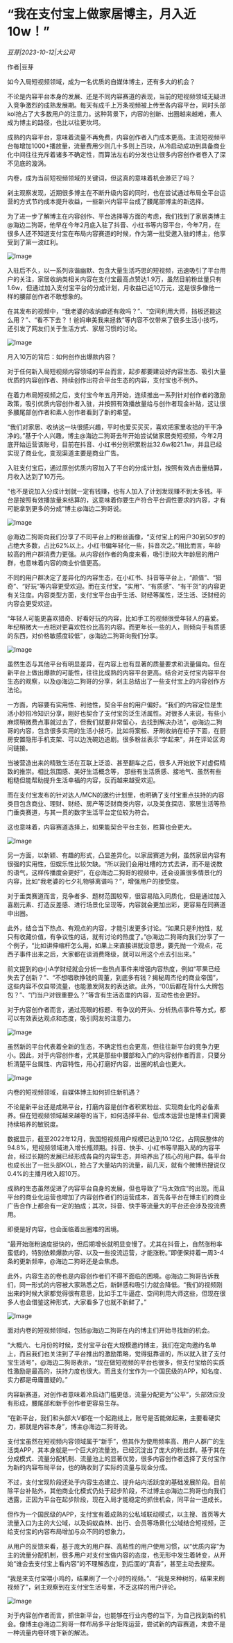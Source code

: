 # “我在支付宝上做家居博主，月入近10w！”

*豆芽|2023-10-12|大公司*

作者|豆芽

如今入局短视频领域，成为一名优质的自媒体博主，还有多大的机会？

不论是内容平台本身的发展、还是不同内容赛道的表现，当前的短视频领域无疑进入竞争激烈的成熟发展期。每天有成千上万条视频被上传至各内容平台，同时头部kol抢占了大多数用户的注意力。这种背景下，内容的创新、出圈越来越难，素人成为博主的路径，也比以往更坎坷。

成熟的内容平台，意味着流量不再免费，内容创作者入门成本更高。主流短视频平台每增加1000+播放量，流量费用少则几十多则上百块，从冷启动成功到具备商业化中间往往充斥着诸多不确定性，而算法左右的分发也让很多内容创作者卷入了深不见底的漩涡。

内卷，成为当前短视频领域的关键词，但这真的意味着机会渺茫了吗？

剁主观察发现，近期很多博主在不断升级内容的同时，也在尝试通过布局全平台运营的方式节约成本提升收益，一些新兴内容平台成了腰尾部博主的新选择。

为了进一步了解博主在内容创作、平台选择等方面的考虑，我们找到了家居类博主@海边二狗哥，他早在今年2月底入驻了抖音、小红书等内容平台，今年7月，在很多人还不知道支付宝在布局内容赛道的时候，作为第一批受邀入驻的博主，他享受到了第一波红利。

![Image](https://p3-sign.toutiaoimg.com/tos-cn-i-6w9my0ksvp/3acbaaec908749c4acd96b03128d8438~tplv-tt-origin-asy2:5aS05p2hQOWoseS5kOi1hOacrOiuug==.image?_iz=58558&from=article.pc_detail&x-expires=1697689719&x-signature=s9YvfmP2wWtdOA0MvGA625eowPU%3D)

入驻后不久，以一系列诙谐幽默、包含大量生活巧思的短视频，迅速吸引了平台用户的关注，家居收纳类相关内容在支付宝最高点赞达1.9万，虽然目前粉丝量只有1.6w，但通过加入支付宝平台的分成计划，月收益已近10万元，这是很多像他一样的腰部创作者不敢想象的。

在其发布的视频中，“我老婆的收纳癖还有救吗？”、“空间利用大师，挡板还能这么用？”、“看不下去？！爸妈审美我来拯救”等内容不仅带来了很多生活小技巧，还引发了网友们关于生活方式、家居习惯的讨论。

![Image](https://p3-sign.toutiaoimg.com/tos-cn-i-6w9my0ksvp/11104d6005b647af99630f3662fa2c3f~tplv-tt-origin-asy2:5aS05p2hQOWoseS5kOi1hOacrOiuug==.image?_iz=58558&from=article.pc_detail&x-expires=1697689719&x-signature=hZdCRMOeg%2F7lbw0j3F5v7hoE%2FKs%3D)

月入10万的背后：如何创作出爆款内容？

对于任何新入局短视频内容领域的平台而言，起步都要建设好内容生态、吸引大量优质的内容创作者、持续创作出符合平台生态的内容，支付宝也不例外。

在着力布局短视频之后，支付宝今年五月开始，连续推出一系列针对创作者的激励政策，吸引优质内容创作者入驻，并按照有效播放量给与创作者现金补贴，这让很多腰尾部创作者和素人创作者看到了新的希望。

“我们对家居、收纳这一块很感兴趣，平时也爱买买买，喜欢把家里收拾的干干净净的。”基于个人兴趣，博主@海边二狗哥去年开始尝试做家居类短视频，今年2月底开始运营该账号，目前在抖音、小红书分别积累粉丝32.6w和21.1w，并且已经实现了商业化，变现渠道主要是商业广告。

入驻支付宝后，通过原创优质内容加入了平台的分成计划，按照有效点击量结算，月收入达到了10万元。

“也不是说加入分成计划就一定有钱赚，也有人加入了计划发现赚不到太多钱。平台是按照有效播放量来结算的，这意味着你要生产符合平台调性要求的内容，才有可能拿到更多的分成”博主@海边二狗哥说。

![Image](https://p3-sign.toutiaoimg.com/tos-cn-i-6w9my0ksvp/fe4e01326a0d488eb37b88441a9aa1a5~tplv-tt-origin-asy2:5aS05p2hQOWoseS5kOi1hOacrOiuug==.image?_iz=58558&from=article.pc_detail&x-expires=1697689719&x-signature=x4g%2FEB0eQFf6gNuho4mp1KYB%2Bqo%3D)

@海边二狗哥️向我们分享了不同平台上的粉丝画像，“支付宝上的用户30到50岁的占绝大多数，占比62%以上。小红书偏年轻化一些，抖音次之。”相比而言，年龄较高的用户群消费力更强。从内容创作者的角度来看，吸引到较大年龄层的用户群，也意味着内容的商业价值更高。

不同的用户群决定了差异化的内容生态，在小红书、抖音等平台上，“颜值”、“猎奇”、“好玩”等内容更受欢迎。而在支付宝，“实用”、“有质感”、“有干货”的内容更有关注度。内容类型方面，支付宝平台由于生活、财经等属性，泛生活、泛财经的内容会更受欢迎。

“年轻人可能更喜欢猎奇、好看好玩的内容，比如手工的视频很受年轻人的喜爱。年纪稍微大一点相对更喜欢性价比高的内容。而更年长一些的人，则倾向于有质感的东西，对价格敏感度较低”，@海边二狗哥向我们分享。

![Image](https://p3-sign.toutiaoimg.com/tos-cn-i-6w9my0ksvp/4f959ddc90dc4809bba930a4d12e7dfc~tplv-tt-origin-asy2:5aS05p2hQOWoseS5kOi1hOacrOiuug==.image?_iz=58558&from=article.pc_detail&x-expires=1697689719&x-signature=l3CcP1WHKBJGuTK7wLEEqCboQ9M%3D)

虽然生态与其他平台有明显差异，在内容上也有显著的质量要求和流量偏向。但在新平台上做出爆款的可能性，往往比成熟的内容平台更高。结合对支付宝内容平台生态的观察，以及@海边二狗哥的分享，剁主总结出了一些支付宝上的内容创作方法论。

一方面，内容要有实用性、利他性，契合平台的用户偏好。“我们的内容定位是生活小妙招冷知识分享，刚好也契合了支付宝的泛生活属性。对很多人来说，有些小麻烦稍微费点事就过去了，但我们就要非常留心，去找到解决办法”，@海边二狗哥的内容，包含很多实用的生活小技巧，比如将案板、牙刷收纳在柜子下面，在厨房安置隐形手机支架、可以边洗碗边追剧。很多粉丝表示“学起来”，并在评论区询问链接。

当被营造出来的精致生活在互联上泛滥、甚至翻车之后，很多人开始放下对虚假精致的推崇。相比氛围感、美好生活概念等， 那些有生活质感、接地气、虽然有些粗糙但能帮助提升生活幸福的内容，反而越来越受欢迎。

而在支付宝发布的针对达人/MCN的邀约计划里，也明确了支付宝重点扶持的内容类目包含商业、理财、财经、房产等泛财商类内容，以及美食探店、家居生活等热门垂类赛道，与其一贯的数字生活平台定位较为符合。

这也意味着，内容赛道选择上，如果能契合平台主张，胜算也会更大。

![Image](https://p3-sign.toutiaoimg.com/tos-cn-i-6w9my0ksvp/d77e1801e79f40c586256e6519e4ac7c~tplv-tt-origin-asy2:5aS05p2hQOWoseS5kOi1hOacrOiuug==.image?_iz=58558&from=article.pc_detail&x-expires=1697689719&x-signature=KCbHT3hDudKallm8CrtFOiafpBQ%3D)

另一方面，以新颖、有趣的形式，凸显差异化。以家居赛道为例，虽然家居内容有很强的实用性，但娱乐性比较欠缺。“所以我们会用吐槽的方式去讲，而不是说教的语气，这样传播度会更好”，在@海边二狗哥的视频中，还会设置很多情景化的内容，比如“我老婆的七夕礼物够离谱吗？”，增强用户的接受度。

对于垂类赛道而言，竞争者多、题材范围较窄，很容易陷入同质化，但是通过加入喜剧元素、打造反差感、进行场景化呈现等，内容就会更加出彩，更容易在同赛道中出圈。

此外，结合当下热点、有观点的内容，才能引发更多讨论。“如果只是利他性，就只有收藏价值，有争议性的话，就有讨论的热度了。”@海边二狗哥向我们分享了一个例子，“比如讲伸缩杆怎么用，如果上来直接讲就没意思，要先抛一个观点，花西子事件出来之后，大家都在谈消费降级，就可以用这个点去引出来。”

前文提到的@小A学财经就会分析一些热点事件来增强内容热度，例如“苹果已经失去了创新？”、“不想唱歌挣钱的周董，到底多有钱？揭秘周杰伦的商业帝国”，这些内容不仅自带流量，也能激发网友的表达欲。此外，“00后都在背什么大牌包包？”、“门当户对很重要么？”等含有生活态度的内容，互动性也会更好。

对于内容创作者而言，通过亮眼的标题、有争议的开头、分析热点事件等方式，都可以有效表达观点和态度，吸引网友的注意力。

![Image](https://p3-sign.toutiaoimg.com/tos-cn-i-6w9my0ksvp/f44040ec9630425aa0e11f187e1690c5~tplv-tt-origin-asy2:5aS05p2hQOWoseS5kOi1hOacrOiuug==.image?_iz=58558&from=article.pc_detail&x-expires=1697689719&x-signature=n04Z3QhALktUyYqGHZyDzMtLi4Q%3D)

虽然新的平台代表着全新的生态，不确定性也会更高，但往往新平台的竞争力更小。因此，对于内容创作者，尤其是那些中腰部和入门的内容创作者而言，只要分析清楚平台属性、内容特性，用心打磨好内容，出圈的机会也更大。

![Image](https://p3-sign.toutiaoimg.com/tos-cn-i-6w9my0ksvp/521c989fc18c497f9b839e93b857aca1~tplv-tt-origin-asy2:5aS05p2hQOWoseS5kOi1hOacrOiuug==.image?_iz=58558&from=article.pc_detail&x-expires=1697689719&x-signature=7%2FDl4jI8zUkW4H4%2BZcqSEEEEHPA%3D)

内卷的短视频领域，自媒体博主如何抓住新机遇？

不论是新平台还是成熟平台，打磨内容是创作者积累粉丝、实现商业化的必备素养。但在短视频领域越来越卷的当下，如何选择平台、低成本运营也是博主们需要持续培养的敏锐度。

数据显示，截至2022年12月，我国短视频用户规模已达到10.12亿，占网民整体的94.8%，短视频领域进入增长瓶颈期。抖音、快手、小红书等早期入局的内容平台，经过长期的发展已经形成各自的内容生态，并培养出了核心的用户群。各平台也成长出了一批头部KOL，抢占了大量站内的流量，前几天，就有个微博热搜说仅0.4%的主播月收入超10万。

成熟的生态虽然促进了内容平台自身的发展，但也导致了“马太效应”的出现。而且平台的商业化运营也增加了内容创作者们的运营成本，首先各平台在博主们的商业广告合作上都会有一定的抽成；其次，抖音、快手等流量大的平台还会涉及投流费用。

即便是好内容，也会面临着出圈难的困境。

“最开始涨粉速度挺快的，但后期增长就明显变慢了。尤其在抖音上，自然涨粉率蛮低的，特别依赖爆款内容、以及一些投流运营，才能涨粉。”即便保持着一周3-4条的更新频率，@海边二狗哥还是会焦虑。

此外，内容生态的卷也是内容创作者们不得不面临的困境。@海边二狗哥告诉我们，同一形式的内容被大家熟悉之后，新鲜感和吸引力就会降低。“我们的视频刚出来的时候大家都觉得很有意思，比如手工牛逼症、空间利用大师这些，但现在很多人也会借鉴这种形式，大家看多了也就不新鲜了。”

![Image](https://p3-sign.toutiaoimg.com/tos-cn-i-6w9my0ksvp/a2f2d0ee97dd4af4ab02945a92485c51~tplv-tt-origin-asy2:5aS05p2hQOWoseS5kOi1hOacrOiuug==.image?_iz=58558&from=article.pc_detail&x-expires=1697689719&x-signature=AF4NMsV%2Bnbv%2FXmixD%2BqeCpjMNa0%3D)

面对内卷的短视频领域，包括@海边二狗哥在内的博主们开始寻找新的机会。

“大概六、七月份的时候，支付宝平台在大规模邀约博主，我们在定向邀约名单上，而且我们也关注到了平台推出的激励策略，觉得挺靠谱的，所以就入驻了支付宝生活号”，@海边二狗哥表示，“现在做短视频的平台也很多，但支付宝给的实质性激励是最高的，扶持力度也很大。而且支付宝作为一个国民级的APP，知名度、实力都是毋庸置疑的。”

内容新赛道，对创作者意味着冷启动门槛更低，流量分配更为“公平”，头部效应没有形成，腰尾部和新手创作者更容易生存。

“在新平台，我们和头部大V都在一个起跑线上，账号是否能做起来，主要看硬实力，那就是内容本身”，博主@海边二狗哥说。

支付宝虽然在短视频内容领域属于“新手”，但其作为使用频率高、用户人群广的生活类APP，其本身就是一个巨大的流量池，已经沉淀出了庞大的粉丝群。基于其在分成模式、流量分配机制、流量池上的显著优势，很多内容创作者选择了支付宝作为新的内容布局平台，也的确收到了实际的流量与现金分成。

不过，支付宝现阶段还处于内容生态建立、提升站内活跃度的基础发展阶段。目前除平台补贴外，其他商业化模式仍处于起步阶段，不过博主@海边二狗哥也向我们透露，正因为平台在起步阶段，现在入局才能稳定的抓住机会，同平台一道成长。

但作为一个国民级的APP，支付宝有着成熟的公私域联动模式，以主搜、首页等大流量入口为主的大公域，以及蚂蚁森林、出行、会员等场景化公域结合短视频，正给支付宝的内容布局增加与众不同的想象力。

从用户的反馈来看，基于庞大的用户群、高粘性的用户使用习惯，以“优质内容”为主的流量分配机制，很多用户对支付宝做内容的态度，也无形中发生着转变，从开始“谁会去支付宝上看内容”的不理解态度，到后面的“真香”，甚至主动去搜索。

“我是来支付宝喂小鸡的，结果刷了一个小时的视频。”、“我是来种树的，结果来刷视频了”，剁主观察到在支付宝生活号里，不乏这样的用户评论。

![Image](https://p3-sign.toutiaoimg.com/tos-cn-i-6w9my0ksvp/104ab4daea8f4aae8ca0bb4e23f90a38~tplv-tt-origin-asy2:5aS05p2hQOWoseS5kOi1hOacrOiuug==.image?_iz=58558&from=article.pc_detail&x-expires=1697689719&x-signature=RqCsYt3LmX4mybs2fjXnFhK%2BEJQ%3D)

对于内容创作者而言，抓住新平台，也能够在行业内卷的当下，为自己找到新的机会。像博主@海边二狗哥一样布局多平台矩阵运营，尝试新的内容赛道，未尝不是一种流量内卷环境下新的解法。

